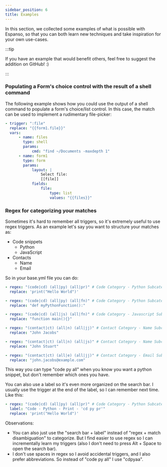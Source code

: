 ```yaml
---
sidebar_position: 6
title: Examples
---
```


In this section, we collected some examples of what is possible with Espanso, so
that you can both learn new techniques and take inspiration for your own
use-cases.

:::tip

If you have an example that would benefit others, feel free to suggest the
addition on GitHub! :)

:::

### Populating a Form's choice control with the result of a shell command

The following example shows how you could use the output of a shell command to
populate a form's choice/list control. In this case, the match can be used to
implement a rudimentary file-picker:

```yaml
- trigger: ":file"
  replace: "{{form1.file}}"
  vars:
      - name: files
        type: shell
        params:
            cmd: "find ~/Documents -maxdepth 1"
      - name: form1
        type: form
        params:
            layout: |
                Select file:
                [[file]]
            fields:
                file:
                    type: list
                    values: "{{files}}"
```

### Regex for categorizing your matches

Sometimes it's hard to remember all triggers, so it's extremely useful to use
regex triggers. As an example let's say you want to structure your matches as:

-   Code snippets
    -   Python
    -   JavaScript
-   Contacts
    -   Name
    -   Email

So in your base.yml file you can do:

```yaml
- regex: "(code|cd) (all|py) (all|pr)" # Code Category - Python Subcategory - Print
  replace: 'print("Hello World")'

- regex: "(code|cd) (all|py) (all|fn)" # Code Category - Python Subcategory - Function
  replace: "def myPythonFunction():"

- regex: "(code|cd) (all|js) (all|fn)" # Code Category - Javascript Subcategory - Function
  replace: "function main(){}"

- regex: "(contact|ct) (all|n) (all|jj)" # Contact Category - Name Subcategory - John Jacobs
  replace: "John Jacobs"

- regex: "(contact|ct) (all|n) (all|js)" # Contact Category - Name Subcategory - John Stuart
  replace: "John Stuart"

- regex: "(contact|ct) (all|e) (all|jj)" # Contact Category - Email Subcategory - John Jacobs
  replace: "john.jacobs@example.com"
```

This way you can type "code py all" when you know you want a python snippet, but
don't remember which ones you have.

You can also use a label so it's even more organized on the search bar. I
usually use the trigger at the end of the label, so I can remember next time.
Like this:

```yaml
- regex: "(code|cd) (all|py) (all|pr)" # Code Category - Python Subcategory - Print
  label: "Code - Python - Print - 'cd py pr'"
  replace: 'print("Hello World")'
```

Observations:

-   You can also just use the "search bar + label" instead of "regex + match
    disambiguation" to categorize. But I find easier to use regex so I can
    incrementally learn my triggers (also I don't need to press Alt + Space to
    open the search bar).
-   I don't use spaces in regex so I avoid accidental triggers, and I also
    prefer abbreviations. So instead of "code py all" I use "cdpyaa".
